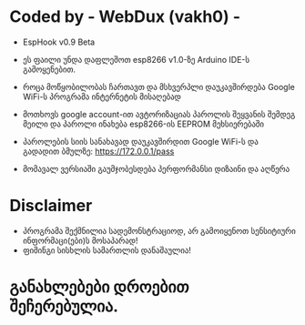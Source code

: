 # Coded by - WebDux (vakh0) -
- EspHook v0.9 Beta
- ეს ფაილი უნდა დაფლეშოთ esp8266 v1.0-ზე Arduino IDE-ს გამოყენებით.
- როცა მოწყობილობას ჩართავთ და მსხვერპლი დაუკავშირდება Google WiFi-ს პროგრამა ინტერნეტის მისაღებად
- მოთხოვს google account-ით ავტორიზაციას პაროლის შეყვანის შემდეგ მეილი და პაროლი ინახება esp8266-ის EEPROM მეხსიერებაში
- პაროლების სიის სანახავად დაუკავშირდით Google WiFi-ს და გადადით ბმულზე: https://172.0.0.1/pass

- მომავალ ვერსიაში გაუმჯობესდება პერფორმანსი დიზაინი და აღწერა

# Disclaimer
- პროგრამა შექმნილია სადემონსტრაციოდ, არ გამოიყენოთ სენსიტიური ინფორმაცი(ები)ს მოსაპარად!
- ფიშინგი სისხლის სამართლის დანაშაულია!

# განახლებები დროებით შეჩერებულია.
